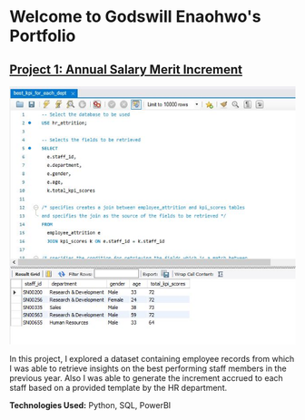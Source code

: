 # Welcome to Godswill Enaohwo's Portfolio
## [Project 1: Annual Salary Merit Increment](https://github.com/Godswilleo/hr_reward_and_attrition_project)

![](/best_kpi_for_each_dept.JPG)


In this project, I explored a dataset containing employee records from which I was able to retrieve insights on the 
best performing staff members in the previous year. Also I was able to generate the increment accrued to each staff 
based on a provided template by the HR department.

__**Technologies Used:**__ Python, SQL, PowerBI
